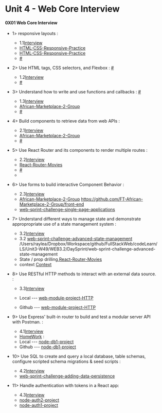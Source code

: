 # Unit 4  - Web Core Interview


#### 0X01 Web Core Interview

* 1> responsive layouts : 

	*  1.1[Interview](<https://github.com/webagora/web-sprints/tree/main/curriculum/bloomtech/1.1-User-Interface-and-Git/Sprint/Review>)
	*  [HTML-CSS-Responsive-Practice](</Users/raylea/Dropbox/Workspace/github/FullStackWeb/codeLearn/LS/Unit1/WEB1.2/Day1/sooof-090621-U1W12D1-HTML-CSS-Responsive-Practice/>)
	*  [HTML-CSS-Responsive-Practice](<https://github.com/everestsh/sooof-090621-U1W12D1-HTML-CSS-Responsive-Practice>) 
	* [#](<#>)

* 2> Use HTML tags, CSS selectors, and Flexbox : [#](<#>)

	* 1.2[Interview](<https://github.com/webagora/web-sprints/tree/main/curriculum/bloomtech/1.2-Advanced-CSS-and-Intro-JavaScript/Sprint/Review>)
	* [#](<#>)

* 3> Understand how to write and use functions and callbacks : [#](<#>)


	* 1.3[Interview](<https://github.com/webagora/web-sprints/tree/main/curriculum/bloomtech/1.3-JavaScript-Fundamentals/Sprint/Review>)
	* [African-Marketplace-2-Group](</Users/raylea/Dropbox/Workspace/github/FullStackWeb/codeLearn/LS/Unit2/WEB2.4/FT-African-Marketplace-2-Group/front-end>)
	* [#](<#>)

* 4> Build components to retrieve data from web APIs : 

	* 2.1[Interview](<https://github.com/webagora/web-sprints/tree/main/curriculum/bloomtech/2.1-Applied-JavaScript/Sprint/Review>)
	* [African-Marketplace-2-Group](</Users/raylea/Dropbox/Workspace/github/FullStackWeb/codeLearn/LS/Unit2/WEB2.4/FT-African-Marketplace-2-Group/front-end>)
	* [#](<#>)
	
* 5> Use React Router and its components to render multiple routes : 

	* 2.2[Interview](<https://github.com/webagora/web-sprints/blob/main/curriculum/bloomtech/2.2-Intro-to-React/Sprint/Review/README.md>)
	* [React-Router-Movies](</Users/raylea/Dropbox/Workspace/github/FullStackWeb/codeLearn/LS/Unit2/WEB2.3/Day1/React-Router-Movies>)
	* [#](<#>)
	* 
	
* 6> Use forms to build interactive Component Behavior : 

	* 2.3[Interview](<https://github.com/webagora/web-sprints/tree/main/curriculum/bloomtech/2.3-Single-Page-Applications/Sprint/Review>)
	* [African-Marketplace-2-Group](</Users/raylea/Dropbox/Workspace/github/FullStackWeb/codeLearn/LS/Unit2/WEB2.4/FT-African-Marketplace-2-Group/front-end>) https://github.com/FT-African-Marketplace-2-Group/front-end
	* [web-sprint-challenge-single-page-applications](</Users/raylea/Dropbox/Workspace/github/FullStackWeb/codeLearn/LS/Unit2/WEB2.3/DaySprint/web-sprint-challenge-single-page-applications>)

* 7> Understand different ways to manage state and demonstrate appropropriate use of a state management system : 

	* 3.2[Interview](<https://github.com/webagora/web-sprints/tree/main/curriculum/bloomtech/3.2-Advanced-State-Management/Sprint/Review>)
	* 3.2 [web-sprint-challenge-advanced-state-management](</Users/raylea/Dropbox/Workspace/github/FullStackWeb/codeLearn/LS/Unit3-W49/WEB3.2/DaySprint/web-sprint-challenge-advanced-state-management>) /Users/raylea/Dropbox/Workspace/github/FullStackWeb/codeLearn/LS/Unit3-W49/WEB3.2/DaySprint/web-sprint-challenge-advanced-state-management
	* State / prop drilling,[React-Router-Movies](</Users/raylea/Dropbox/Workspace/github/FullStackWeb/codeLearn/LS/Unit2/WEB2.3/Day1/React-Router-Movies>)
	* context [Context](</Users/raylea/Dropbox/Workspace/github/FullStackWeb/codeLearn/LS/Unit3-W49/WEB3.2/Day4/web-module-project-context>)
	
* 8> Use RESTful HTTP methods to interact with an external data source. : 

	* 3.3[Interview](<https://github.com/webagora/web-sprints/tree/main/curriculum/bloomtech/3.3-Advanced-Web-Applications/Sprint/Review>)
	
	* Local --- [web-module-project-HTTP](</Users/raylea/Dropbox/Workspace/github/FullStackWeb/codeLearn/LS/Unit3/WEB3.3/Day3/web-module-project-HTTP/>)
	* Github --- [web-module-project-HTTP](<https://github.com/sooof/web-module-project-HTTP>)
	
* 9> Use Express' built-in router to build and test a modular server API with Postman. : 

	* 4.1[Interview](<https://github.com/webagora/web-sprints/tree/main/curriculum/bloomtech/4.1-Building-RESTful-APIs-with-Express/Sprint/Review>)
	* [HomeWork](<https://github.com/sooof/node-db1-project>) :
	* Local --- [node-db1-project](</Users/raylea/Dropbox/Workspace/github/FullStackWeb/codeLearn/LS/Unit4/Web4.2/Day1/sooof-011722-U4W42D1-node-db1-project/>)
	* Github --- [node-db1-project](<https://github.com/everestsh/sooof-011722-U4W42D1-node-db1-project>)


* 10> Use SQL to create and query a local database, table schemas, configure scripted schema migrations & seed scripts : 

	* 4.2[Interview](<https://github.com/webagora/web-sprints/tree/main/curriculum/bloomtech/4.2-Adding-Data-Persistence/Sprint/Review>)
	* [web-sprint-challenge-adding-data-persistence](</Users/raylea/Dropbox/Workspace/github/FullStackWeb/codeLearn/LS/Unit4/Web4.2/DaySprint/50/web-sprint-challenge-adding-data-persistence>)

	
* 11> Handle authentication with tokens in a React app: 

	* 4.3[Interview](<https://github.com/webagora/web-sprints/tree/main/curriculum/bloomtech/4.3-Authentication-and-Testing/Sprint/Review>)
	* [node-auth2-project](</Users/raylea/Dropbox/Workspace/github/FullStackWeb/codeLearn/LS/Unit2/WEB2.4/FT-African-Marketplace-2-Group>)
	* [node-auth1-project](</Users/raylea/Dropbox/Workspace/github/FullStackWeb/codeLearn/LS/Unit4/Web4.3/Day1/50/node-auth1-project>)
